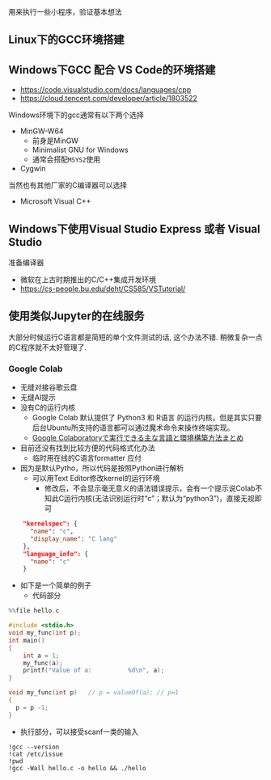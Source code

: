用来执行一些小程序，验证基本想法

## Linux下的GCC环境搭建

## Windows下GCC 配合 VS Code的环境搭建

- https://code.visualstudio.com/docs/languages/cpp
- https://cloud.tencent.com/developer/article/1803522

Windows环境下的gcc通常有以下两个选择
- MinGW-W64
  - 前身是MinGW
  - Minimalist GNU for Windows
  - 通常会搭配`MSYS2`使用
- Cygwin

当然也有其他厂家的C编译器可以选择

- Microsoft Visual C++

## Windows下使用Visual Studio Express 或者 Visual Studio

准备编译器

- 微软在上古时期推出的C/C++集成开发环境
- https://cs-people.bu.edu/deht/CS585/VSTutorial/
  
## 使用类似Jupyter的在线服务

大部分时候运行C语言都是简短的单个文件测试的话, 这个办法不错. 稍微复杂一点的C程序就不太好管理了.

### Google Colab
- 无缝对接谷歌云盘
- 无缝AI提示
- 没有C的运行内核
  - Google Colab 默认提供了 Python3 和 R语言 的运行内核。但是其实只要后台Ubuntu所支持的语言都可以通过魔术命令来操作终端实现。
  - [Google Colaboratoryで実行できる主な言語と環境構築方法まとめ](https://qiita.com/u-10bei/items/38d6f0e4bfdc40efce3a#%E7%AC%AC%EF%BC%93%E4%BD%8Djava)
- 目前还没有找到比较方便的代码格式化办法
  - 临时用在线的C语言formatter 应付
- 因为是默认Pytho，所以代码是按照Python进行解析
  - 可以用Text Editor修改kernel的运行环境
    - 修改后，不会显示毫无意义的语法错误提示，会有一个提示说Colab不知此C运行内核(无法识别运行时“c”；默认为“python3”)，直接无视即可   
```json
    "kernelspec": {
      "name": "c",
      "display_name": "C lang"
    },
    "language_info": {
      "name": "c"
    }
```
- 如下是一个简单的例子
  - 代码部分
```C
%%file hello.c

#include <stdio.h>
void my_func(int p);
int main()
{
    int a = 1;
    my_func(a);
    printf("Value of a:          %d\n", a);
}

void my_func(int p)   // p = valueOf(a); // p=1
{
  p = p -1;
}
```
  - 执行部分，可以接受scanf一类的输入
```
!gcc --version
!cat /etc/issue
!pwd
!gcc -Wall hello.c -o hello && ./hello
```
